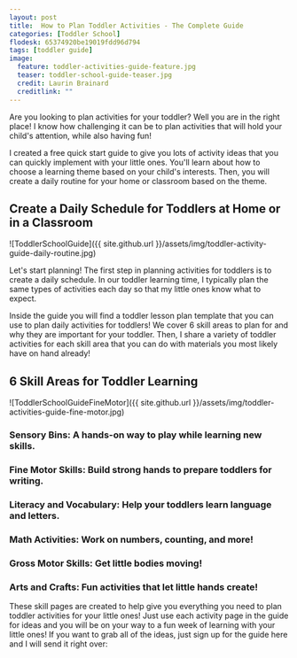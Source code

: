 ```yaml
---
layout: post
title:  How to Plan Toddler Activities - The Complete Guide
categories: [Toddler School]
flodesk: 65374920be19019fdd96d794
tags: [toddler guide]
image:
  feature: toddler-activities-guide-feature.jpg
  teaser: toddler-school-guide-teaser.jpg
  credit: Laurin Brainard
  creditlink: ""
---
```

Are you looking to plan activities for your toddler? Well you are in the right place! I know how challenging it can be to plan activities that will hold your child's attention, while also having fun! 

I created a free quick start guide to give you lots of activity ideas that you can quickly implement with your little ones. You'll learn about how to choose a learning theme based on your child's interests. Then, you will create a daily routine for your home or classroom based on the theme. 

<div id="fd-form-65388aed2aaccd4af3f7fe5a"></div>
<script>
  window.fd('form', {
    formId: '65388aed2aaccd4af3f7fe5a',
    containerEl: '#fd-form-65388aed2aaccd4af3f7fe5a'
  });
</script>

## Create a Daily Schedule for Toddlers at Home or in a Classroom

![ToddlerSchoolGuide]({{ site.github.url }}/assets/img/toddler-activity-guide-daily-routine.jpg)

Let's start planning! The first step in planning activities for toddlers is to create a daily schedule. In our toddler learning time, I typically plan the same types of activities each day so that my little ones know what to expect.

Inside the guide you will find a toddler lesson plan template that you can use to plan daily activities for toddlers! We cover 6 skill areas to plan for and why they are important for your toddler. Then, I share a variety of toddler activities for each skill area that you can do with materials you most likely have on hand already! 

## 6 Skill Areas for Toddler Learning

![ToddlerSchoolGuideFineMotor]({{ site.github.url }}/assets/img/toddler-activities-guide-fine-motor.jpg)

### Sensory Bins: A hands-on way to play while learning new skills.

### Fine Motor Skills: Build strong hands to prepare toddlers for writing.

### Literacy and Vocabulary: Help your toddlers learn language and letters.

### Math Activities: Work on numbers, counting, and more!

### Gross Motor Skills: Get little bodies moving!

### Arts and Crafts: Fun activities that let little hands create!

These skill pages are created to help give you everything you need to plan toddler activities for your little ones! Just use each activity page in the guide for ideas and you will be on your way to a fun week of learning with your little ones! If you want to grab all of the ideas, just sign up for the guide here and I will send it right over:

<div id="fd-form-65374920be19019fdd96d794"></div>
<script>
  window.fd('form', {
    formId: '65374920be19019fdd96d794',
    containerEl: '#fd-form-65374920be19019fdd96d794'
  });
</script>